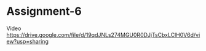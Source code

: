 # Assignment-6

Video https://drive.google.com/file/d/19qdJNLs274MGU0R0DJjTsCbxLClH0V6d/view?usp=sharing

